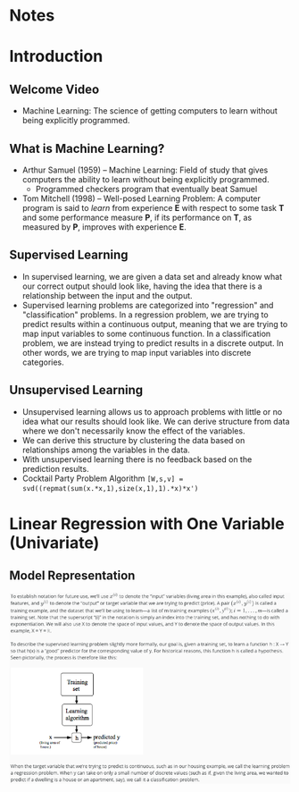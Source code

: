 # Notes

# Introduction

## Welcome Video
* Machine Learning: The science of getting computers to learn without being explicitly programmed.

## What is Machine Learning? 
* Arthur Samuel (1959) – Machine Learning: Field of study that gives computers the ability to learn without being explicitly programmed.
  * Programmed checkers program that eventually beat Samuel 
* Tom Mitchell (1998) – Well-posed Learning Problem: A computer program is said to *learn* from experience **E** with respect to some task **T** and some performance measure **P**, if its performance on **T**, as measured by **P**, improves with experience **E**.

## Supervised Learning
* In supervised learning, we are given a data set and already know what our correct output should look like, having the idea that there is a relationship between the input and the output.
* Supervised learning problems are categorized into "regression" and "classification" problems. In a regression problem, we are trying to predict results within a continuous output, meaning that we are trying to map input variables to some continuous function. In a classification problem, we are instead trying to predict results in a discrete output. In other words, we are trying to map input variables into discrete categories.

## Unsupervised Learning
* Unsupervised learning allows us to approach problems with little or no idea what our results should look like. We can derive structure from data where we don't necessarily know the effect of the variables.
* We can derive this structure by clustering the data based on relationships among the variables in the data.
* With unsupervised learning there is no feedback based on the prediction results.
* Cocktail Party Problem Algorithm `[W,s,v] = svd((repmat(sum(x.*x,1),size(x,1),1).*x)*x')`

# Linear Regression with One Variable (Univariate)

## Model Representation
![1](./images/01.png)

